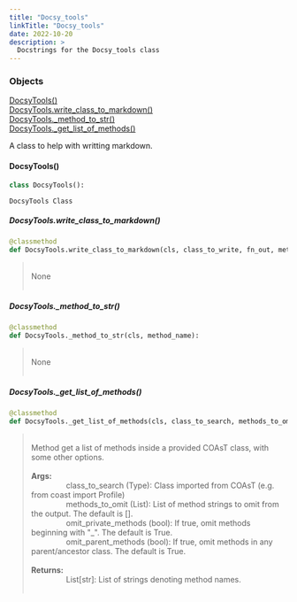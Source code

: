 ```yaml
---
title: "Docsy_tools"
linkTitle: "Docsy_tools"
date: 2022-10-20
description: >
  Docstrings for the Docsy_tools class
---
```

### Objects

[DocsyTools()](#docsytools)<br />
[DocsyTools.write_class_to_markdown()](#docsytoolswrite_class_to_markdown)<br />
[DocsyTools._method_to_str()](#docsytools_method_to_str)<br />
[DocsyTools._get_list_of_methods()](#docsytools_get_list_of_methods)<br />

A class to help with writting markdown.
#### DocsyTools()
```python
class DocsyTools():
```

```
DocsyTools Class
```

##### DocsyTools.write_class_to_markdown()
```python
@classmethod
def DocsyTools.write_class_to_markdown(cls, class_to_write, fn_out, method_to_omit=unknown, omit_private_methods=True, omit_parent_methods=True):
```
> <br />
> None<br />
> <br />
##### DocsyTools._method_to_str()
```python
@classmethod
def DocsyTools._method_to_str(cls, method_name):
```
> <br />
> None<br />
> <br />
##### DocsyTools._get_list_of_methods()
```python
@classmethod
def DocsyTools._get_list_of_methods(cls, class_to_search, methods_to_omit=unknown, omit_private_methods=True, omit_parent_methods=True):
```
> <br />
> Method get a list of methods inside a provided COAsT class, with some other options.<br />
> <br />
> <b>Args:</b><br />
> &nbsp;&nbsp;&nbsp;&nbsp;&nbsp;&nbsp;&nbsp;&nbsp;&nbsp;&nbsp;&nbsp;&nbsp;&nbsp;&nbsp;&nbsp;  class_to_search (Type): Class imported from COAsT (e.g. from coast import Profile)<br />
> &nbsp;&nbsp;&nbsp;&nbsp;&nbsp;&nbsp;&nbsp;&nbsp;&nbsp;&nbsp;&nbsp;&nbsp;&nbsp;&nbsp;&nbsp;  methods_to_omit (List): List of method strings to omit from the output. The default is [].<br />
> &nbsp;&nbsp;&nbsp;&nbsp;&nbsp;&nbsp;&nbsp;&nbsp;&nbsp;&nbsp;&nbsp;&nbsp;&nbsp;&nbsp;&nbsp;  omit_private_methods (bool): If true, omit methods beginning with "_". The default is True.<br />
> &nbsp;&nbsp;&nbsp;&nbsp;&nbsp;&nbsp;&nbsp;&nbsp;&nbsp;&nbsp;&nbsp;&nbsp;&nbsp;&nbsp;&nbsp;  omit_parent_methods (bool): If true, omit methods in any parent/ancestor class. The default is True.<br />
> <br />
> <b>Returns:</b><br />
> &nbsp;&nbsp;&nbsp;&nbsp;&nbsp;&nbsp;&nbsp;&nbsp;&nbsp;&nbsp;&nbsp;&nbsp;&nbsp;&nbsp;&nbsp;  List[str]: List of strings denoting method names.<br />
> <br />
